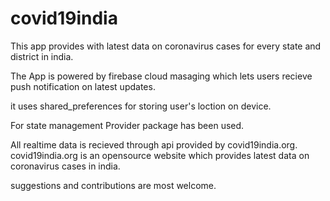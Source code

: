 # covid19india

This app provides with latest data on coronavirus cases for every state and district in india.


The App is powered by firebase cloud masaging which lets users recieve push notification on latest updates.

it uses shared_preferences for storing user's loction on device.

For state management Provider package has been used.

All realtime data is recieved through api provided by covid19india.org. covid19india.org is an opensource website which provides latest data on coronavirus cases in india.


suggestions and contributions are most welcome.
